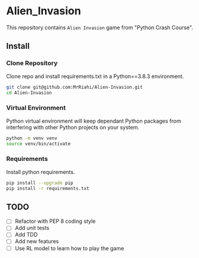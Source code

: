 # Alien_Invasion

This repository contains `Alien Invasion` game from "Python Crash Course".


## Install

### Clone Repository

Clone repo and install requirements.txt in a Python==3.8.3 environment.

```bash
git clone git@github.com:MrRiahi/Alien-Invasion.git
cd Alien-Invasion
```

### Virtual Environment
Python virtual environment will keep dependant Python packages from interfering with other Python projects on your
system.

```bash
python -m venv venv
source venv/bin/activate
``` 

### Requirements

Install python requirements.

```bash
pip install --upgrade pip
pip install -r requirements.txt
```


## TODO
- [ ] Refactor with PEP 8 coding style
- [ ] Add unit tests
- [ ] Add TDD
- [ ] Add new features
- [ ] Use RL model to learn how to play the game